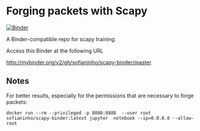 # Forging packets with Scapy

[![Binder](http://mybinder.org/badge_logo.svg)](http://mybinder.org/v2/gh/sofianinho/scapy-binder/master)

A Binder-compatible repo for scapy training.

Access this Binder at the following URL 

http://mybinder.org/v2/gh/sofianinho/scapy-binder/master

## Notes

For better results, especially for the permissions that are necessary to forge packets:
```
docker run --rm --privileged -p 8080:8888  --user root sofianinho/scapy-binder:latest jupyter  notebook --ip=0.0.0.0 --allow-root
```

